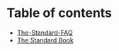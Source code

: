 # Table of contents

* [The-Standard-FAQ](README.md)
* [The Standard Book](https://github.com/hassanhabib/The-Standard)

